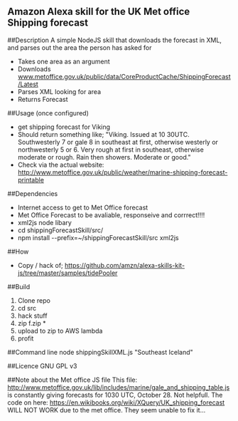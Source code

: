 Amazon Alexa skill for the UK Met office Shipping forecast
----------------------------------------------------------

##Description
A simple NodeJS skill that downloads the forecast in XML, and parses out the area the person has asked for

* Takes one area as an argument
* Downloads www.metoffice.gov.uk/public/data/CoreProductCache/ShippingForecast/Latest
* Parses XML looking for area
* Returns Forecast

##Usage (once configured)
* get shipping forecast for Viking
* Should return something like; "Viking.  Issued at 10 30UTC.  Southwesterly 7 or gale 8 in southeast at first, otherwise westerly or northwesterly 5 or 6.  Very rough at first in southeast, otherwise moderate or rough.  Rain then showers.  Moderate or good." 
* Check via the actual website: http://www.metoffice.gov.uk/public/weather/marine-shipping-forecast-printable

##Dependencies
* Internet access to get to Met Office forecast
* Met Office Forecast to be avaliable, responseive and corrrect!!!!
* xml2js node libary
* cd shippingForecastSkill/src/
* npm install --prefix=~/shippingForecastSkill/src xml2js

##How
* Copy / hack of; https://github.com/amzn/alexa-skills-kit-js/tree/master/samples/tidePooler

##Build
1. Clone repo
2. cd src
3. hack stuff
4. zip f.zip *
5. upload to zip to AWS lambda
6. profit

##Command line
node shippingSkillXML.js "Southeast Iceland"

##Licence
GNU GPL v3

##Note about the Met office JS file
This file: http://www.metoffice.gov.uk/lib/includes/marine/gale_and_shipping_table.js is constantly giving forecasts for 1030 UTC, October 28.  Not helpfull.  The code on here: https://en.wikibooks.org/wiki/XQuery/UK_shipping_forecast WILL NOT WORK due to the met office.  They seem unable to fix it...
